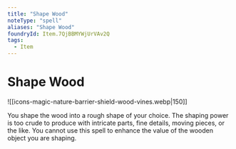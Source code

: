 ```yaml
---
title: "Shape Wood"
noteType: "spell"
aliases: "Shape Wood"
foundryId: Item.7QjBBMYWjUrVAv2Q
tags:
  - Item
---
```


# Shape Wood
![[icons-magic-nature-barrier-shield-wood-vines.webp|150]]

You shape the wood into a rough shape of your choice. The shaping power is too crude to produce with intricate parts, fine details, moving pieces, or the like. You cannot use this spell to enhance the value of the wooden object you are shaping.
